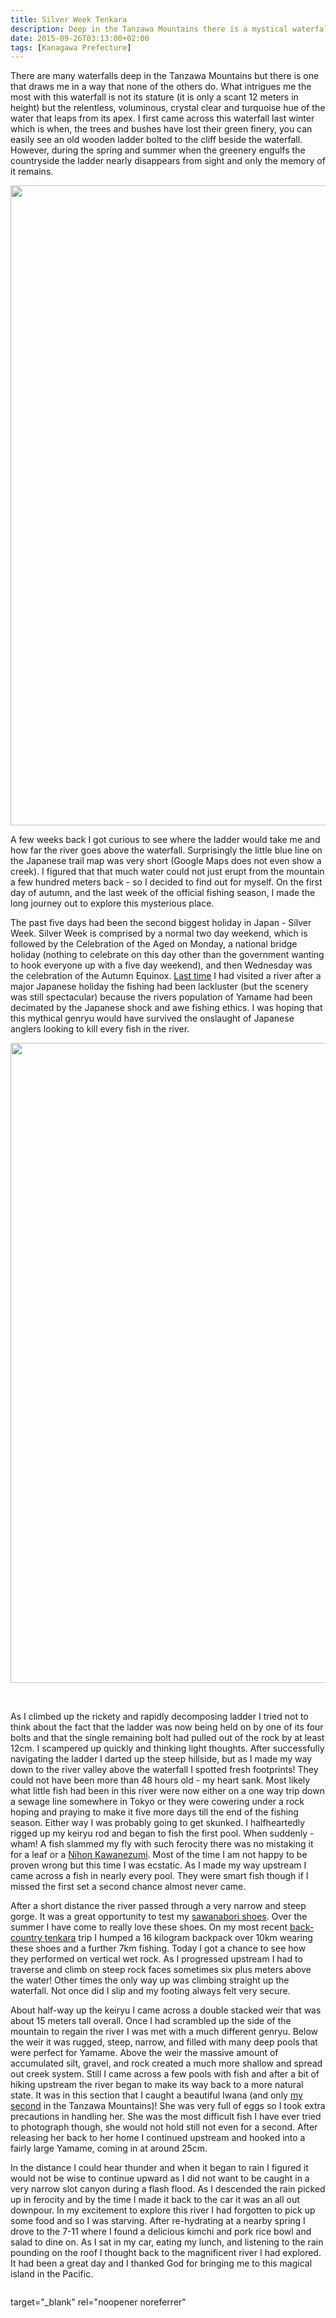 ```yaml
---
title: Silver Week Tenkara
description: Deep in the Tanzawa Mountains there is a mystical waterfall that had me asking "I wonder what lies above it?" everytime I looked upon it. Well I grew tired of wondering and set off to find out...
date: 2015-09-26T03:13:00+02:00
tags: [Kanagawa Prefecture]
---
```

<div class=“text-lg m-2”>
<p class="mb-2">There are many waterfalls deep in the Tanzawa Mountains but there is one that draws me in a way that none of the others do. What intrigues me the most with this waterfall is not its stature (it is only a scant 12 meters in height) but the relentless, voluminous, crystal clear and turquoise hue of the water that leaps from its apex. I first came across this waterfall last winter which is when, the trees and bushes have lost their green finery, you can easily see an old wooden ladder bolted to the cliff beside the waterfall. However, during the spring and summer when the greenery engulfs the countryside the ladder nearly disappears from sight and only the memory of it remains.</p>

<img class="size-large wp-image-5243 aligncenter" src="http://104.248.67.90/wp-content/uploads/2015/09/Silver-Week-Japan-tenkara-iwana-yamame--e1507080083317-768x1024.jpg" alt="" width="768" height="1024" data-id="5243" />

<p class="mb-2 mt-2">A few weeks back I got curious to see where the ladder would take me and how far the river goes above the waterfall. Surprisingly the little blue line on the Japanese trail map was very short (Google Maps does not even show a creek). I figured that that much water could not just erupt from the mountain a few hundred meters back - so I decided to find out for myself. On the first day of autumn, and the last week of the official fishing season, I made the long journey out to explore this mysterious place.</p>



<p class="mb-2 mt-2">The past five days had been the second biggest holiday in Japan - Silver Week. Silver Week is comprised by a normal two day weekend, which is followed by the Celebration of the Aged on Monday, a national bridge holiday (nothing to celebrate on this day other than the government wanting to hook everyone up with a five day weekend), and then Wednesday was the celebration of the Autumn Equinox. <a href="https://www.fallfishtenkara/doshi-river-sasakune-village/" target="_blank" rel="noopener">Last time</a> I had visited a river after a major Japanese holiday the fishing had been lackluster (but the scenery was still spectacular) because the rivers population of Yamame had been decimated by the Japanese shock and awe fishing ethics. I was hoping that this mythical genryu would have survived the onslaught of Japanese anglers looking to kill every fish in the river.</p>

<img class="size-large wp-image-5355 aligncenter" src="http://104.248.67.90/wp-content/uploads/2015/09/sawahashi-keiryu-Tachiwa-Gorge-Tanzawa-Mountains--768x1024.jpg" alt="" width="768" height="1024" />

&nbsp;

<p class="mb-2 mt-2">As I climbed up the rickety and rapidly decomposing ladder I tried not to think about the fact that the ladder was now being held on by one of its four bolts and that the single remaining bolt had pulled out of the rock by at least 12cm. I scampered up quickly and thinking light thoughts. After successfully navigating the ladder I darted up the steep hillside, but as I made my way down to the river valley above the waterfall I spotted fresh footprints! They could not have been more than 48 hours old - my heart sank. Most likely what little fish had been in this river were now either on a one way trip down a sewage line somewhere in Tokyo or they were cowering under a rock hoping and praying to make it five more days till the end of the fishing season. Either way I was probably going to get skunked. I halfheartedly rigged up my keiryu rod and began to fish the first pool. When suddenly - wham! A fish slammed my fly with such ferocity there was no mistaking it for a leaf or a <a href="https://youtu.be/jGsknW0d_eM" target="_blank" rel="noopener">Nihon Kawanezumi</a>. Most of the time I am not happy to be proven wrong but this time I was ecstatic. As I made my way upstream I came across a fish in nearly every pool. They were smart fish though if I missed the first set a second chance almost never came.</p>



<p class="mb-2 mt-2">After a short distance the river passed through a very narrow and steep gorge. It was a great opportunity to test my <a href="https://www.fallfishtenkara.com/sawanobori-stream-climbing-shoes/" target="_blank" rel="noopener">sawanabori shoes</a>. Over the summer I have come to really love these shoes. On my most recent <a href="https://www.fallfishtenkara.com/backcountry-tenkara/" target="_blank" rel="noopener">back-country tenkara</a> trip I humped a 16 kilogram backpack over 10km wearing these shoes and a further 7km fishing. Today I got a chance to see how they performed on vertical wet rock. As I progressed upstream I had to traverse and climb on steep rock faces sometimes six plus meters above the water! Other times the only way up was climbing straight up the waterfall. Not once did I slip and my footing always felt very secure.</p>



<p class="mb-2 mt-2">About half-way up the keiryu I came across a double stacked weir that was about 15 meters tall overall. Once I had scrambled up the side of the mountain to regain the river I was met with a much different genryu. Below the weir it was rugged, steep, narrow, and filled with many deep pools that were perfect for Yamame. Above the weir the massive amount of accumulated silt, gravel, and rock created a much more shallow and spread out creek system. Still I came across a few pools with fish and after a bit of hiking upstream the river began to make its way back to a more natural state. It was in this section that I caught a beautiful Iwana (and only <a href="https://www.fallfishtenkara.com/tanzawa-mountains/" target="_blank" rel="noopener">my second</a> in the Tanzawa Mountains)! She was very full of eggs so I took extra precautions in handling her. She was the most difficult fish I have ever tried to photograph though, she would not hold still not even for a second. After releasing her back to her home I continued upstream and hooked into a fairly large Yamame, coming in at around 25cm.</p>



<p class="mb-2 mt-2">In the distance I could hear thunder and when it began to rain I figured it would not be wise to continue upward as I did not want to be caught in a very narrow slot canyon during a flash flood. As I descended the rain picked up in ferocity and by the time I made it back to the car it was an all out downpour. In my excitement to explore this river I had forgotten to pick up some food and so I was starving. After re-hydrating at a nearby spring I drove to the 7-11 where I found a delicious kimchi and pork rice bowl and salad to dine on. As I sat in my car, eating my lunch, and listening to the rain pounding on the roof I thought back to the magnificent river I had explored. It had been a great day and I thanked God for bringing me to this magical island in the Pacific.</p>

<img class="w-8/12 rounded-lg shadow-lg mx-auto" src="" alt="" />
</div>

target="_blank" rel="noopener noreferrer"
